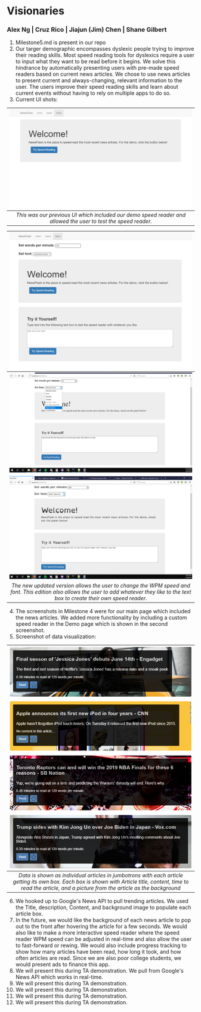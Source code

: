 # Visionaries

### Alex Ng | Cruz Rico | Jiajun (Jim) Chen | Shane Gilbert

1. Milestone5.md is present in our repo
2. Our targer demographic encompasses dyslexic people trying to improve their reading skills. Most speed reading tools for dyslexics require a user to input what they want to be read before it begins. We solve this hindrance by automatically presenting users with pre-made speed readers based on current news articles. We chose to use news articles to present current and always-changing, relevant information to the user. The users improve their speed reading skills and learn about current events without having to rely on multiple apps to do so.
3. Current UI shots:

| ![screenshot0](/Milestone%205/ui0.PNG) |
|:--:|
| *This was our previous UI which included our demo speed reader and allowed the user to test the speed reader.* |

| ![screenshot1](/Milestone%205/ui1.PNG) |
|:--:|
| ![screenshot2](/Milestone%205/ui3.png) |
| ![screenshot3](/Milestone%205/ui4.png) |
| *The new updated version allows the user to change the WPM speed and font. This edition also allows the user to add whatever they like to the text box to create their own speed reader.* |

4. The screenshots in Milestone 4 were for our main page which included the news articles. We added more functionality by including a custom speed reader in the Demo page which is shown in the second screenshot.
5. Screenshot of data visualization:

| ![screenshot0](/Milestone%205/ui2.PNG) |
|:--:|
| *Data is shown as individual articles in jumbotrons with each article getting its own box. Each box is shown with Article title, content, time to read the article, and a picture from the article as the background* |

6. We hooked up to Google's News API to pull trending articles. We used the Title, description, Content, and background image to populate each article box. 
7. In the future, we would like the background of each news article to pop out to the front after hovering the article for a few seconds. We would also like to make a more interactive speed reader where the speed reader WPM speed can be adjusted in real-time and also allow the user to fast-forward or rewing. We would also include progress tracking to show how many articles have been read, how long it took, and how often articles are read. Since we are also poor college students, we would present ads to finance this app.
8. We will present this during TA demonstration.
We pull from Google's News API which works in real-time.
9. We will present this during TA demonstration.
10. We will present this during TA demonstration.
11. We will present this during TA demonstration.
12. We will present this during TA demonstration.
